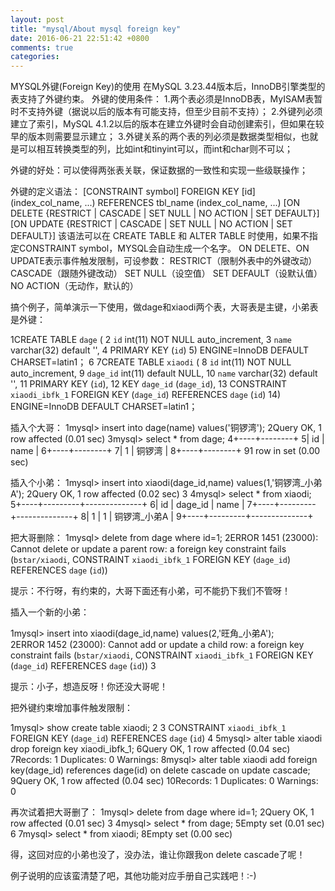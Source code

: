 ```yaml
---
layout: post
title: "mysql/About mysql foreign key"
date: 2016-06-21 22:51:42 +0800
comments: true
categories: 
---
```

MYSQL外键(Foreign Key)的使用
在MySQL 3.23.44版本后，InnoDB引擎类型的表支持了外键约束。
外键的使用条件：
1.两个表必须是InnoDB表，MyISAM表暂时不支持外键（据说以后的版本有可能支持，但至少目前不支持）；
2.外键列必须建立了索引，MySQL 4.1.2以后的版本在建立外键时会自动创建索引，但如果在较早的版本则需要显示建立； 
3.外键关系的两个表的列必须是数据类型相似，也就是可以相互转换类型的列，比如int和tinyint可以，而int和char则不可以；

外键的好处：可以使得两张表关联，保证数据的一致性和实现一些级联操作；

外键的定义语法：
[CONSTRAINT symbol] FOREIGN KEY [id] (index_col_name, ...)
    REFERENCES tbl_name (index_col_name, ...)
    [ON DELETE {RESTRICT | CASCADE | SET NULL | NO ACTION | SET DEFAULT}]
    [ON UPDATE {RESTRICT | CASCADE | SET NULL | NO ACTION | SET DEFAULT}]
该语法可以在 CREATE TABLE 和 ALTER TABLE 时使用，如果不指定CONSTRAINT symbol，MYSQL会自动生成一个名字。
ON DELETE、ON UPDATE表示事件触发限制，可设参数：
RESTRICT（限制外表中的外键改动）
CASCADE（跟随外键改动）
SET NULL（设空值）
SET DEFAULT（设默认值）
NO ACTION（无动作，默认的）

搞个例子，简单演示一下使用，做dage和xiaodi两个表，大哥表是主键，小弟表是外键：

 1CREATE TABLE `dage` (
 2  `id` int(11) NOT NULL auto_increment,
 3  `name` varchar(32) default '',
 4  PRIMARY KEY  (`id`)
 5) ENGINE=InnoDB DEFAULT CHARSET=latin1；
 6
 7CREATE TABLE `xiaodi` (
 8  `id` int(11) NOT NULL auto_increment,
 9  `dage_id` int(11) default NULL,
10  `name` varchar(32) default '',
11  PRIMARY KEY  (`id`),
12  KEY `dage_id` (`dage_id`),
13  CONSTRAINT `xiaodi_ibfk_1` FOREIGN KEY (`dage_id`) REFERENCES `dage` (`id`)
14) ENGINE=InnoDB DEFAULT CHARSET=latin1；

插入个大哥：
1mysql> insert into dage(name) values('铜锣湾');
2Query OK, 1 row affected (0.01 sec)
3mysql> select * from dage;
4+----+--------+
5| id | name   |
6+----+--------+
7|  1 | 铜锣湾 |
8+----+--------+
91 row in set (0.00 sec)

插入个小弟：
1mysql> insert into xiaodi(dage_id,name) values(1,'铜锣湾_小弟A');
2Query OK, 1 row affected (0.02 sec)
3
4mysql> select * from xiaodi;
5+----+---------+--------------+
6| id | dage_id | name         |
7+----+---------+--------------+
8|  1 |       1 | 铜锣湾_小弟A |
9+----+---------+--------------+

把大哥删除：
1mysql> delete from dage where id=1;
2ERROR 1451 (23000): Cannot delete or update a parent row: a foreign key constraint fails (`bstar/xiaodi`, CONSTRAINT `xiaodi_ibfk_1` FOREIGN KEY (`dage_id`) REFERENCES `dage` (`id`))

提示：不行呀，有约束的，大哥下面还有小弟，可不能扔下我们不管呀！

插入一个新的小弟：

1mysql> insert into xiaodi(dage_id,name) values(2,'旺角_小弟A');              
2ERROR 1452 (23000): Cannot add or update a child row: a foreign key constraint fails (`bstar/xiaodi`, CONSTRAINT `xiaodi_ibfk_1` FOREIGN KEY (`dage_id`) REFERENCES `dage` (`id`))
3

提示：小子，想造反呀！你还没大哥呢！

把外键约束增加事件触发限制：

 1mysql> show create table xiaodi;
 2
 3  CONSTRAINT `xiaodi_ibfk_1` FOREIGN KEY (`dage_id`) REFERENCES `dage` (`id`)
 4
 5mysql> alter table xiaodi drop foreign key xiaodi_ibfk_1; 
 6Query OK, 1 row affected (0.04 sec)
 7Records: 1  Duplicates: 0  Warnings: 
 8mysql> alter table xiaodi add foreign key(dage_id) references dage(id) on delete cascade on update cascade;
 9Query OK, 1 row affected (0.04 sec)
10Records: 1  Duplicates: 0  Warnings: 0

再次试着把大哥删了：
1mysql> delete from dage where id=1;
2Query OK, 1 row affected (0.01 sec)
3
4mysql> select * from dage;
5Empty set (0.01 sec)
6
7mysql> select * from xiaodi;
8Empty set (0.00 sec)


得，这回对应的小弟也没了，没办法，谁让你跟我on delete cascade了呢！

例子说明的应该蛮清楚了吧，其他功能对应手册自己实践吧！:-)